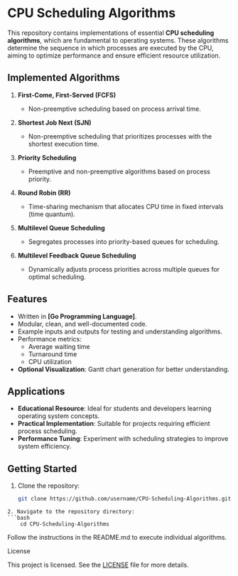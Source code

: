# CPU Scheduling Algorithms

This repository contains implementations of essential **CPU scheduling algorithms**, which are fundamental to operating systems. These algorithms determine the sequence in which processes are executed by the CPU, aiming to optimize performance and ensure efficient resource utilization.

## Implemented Algorithms

1. **First-Come, First-Served (FCFS)**
   - Non-preemptive scheduling based on process arrival time.

2. **Shortest Job Next (SJN)**
   - Non-preemptive scheduling that prioritizes processes with the shortest execution time.

3. **Priority Scheduling**
   - Preemptive and non-preemptive algorithms based on process priority.

4. **Round Robin (RR)**
   - Time-sharing mechanism that allocates CPU time in fixed intervals (time quantum).

5. **Multilevel Queue Scheduling**
   - Segregates processes into priority-based queues for scheduling.

6. **Multilevel Feedback Queue Scheduling**
   - Dynamically adjusts process priorities across multiple queues for optimal scheduling.

## Features

- Written in **[Go Programming Language]**.
- Modular, clean, and well-documented code.
- Example inputs and outputs for testing and understanding algorithms.
- Performance metrics:
  - Average waiting time
  - Turnaround time
  - CPU utilization
- **Optional Visualization**: Gantt chart generation for better understanding.

## Applications

- **Educational Resource**: Ideal for students and developers learning operating system concepts.
- **Practical Implementation**: Suitable for projects requiring efficient process scheduling.
- **Performance Tuning**: Experiment with scheduling strategies to improve system efficiency.

## Getting Started

1. Clone the repository:
   ```bash
   git clone https://github.com/username/CPU-Scheduling-Algorithms.git
```
2. Navigate to the repository directory:
```bash
    cd CPU-Scheduling-Algorithms
```
Follow the instructions in the README.md to execute individual algorithms.

License

This project is licensed. See the [LICENSE](https://github.com/RevMax-creator/CPU-Scheduling-Algorithms/blob/main/LICENSE) file for more details.
